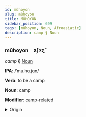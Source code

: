 ```yaml
---
id: mûhoyon
slug: mûhoyon
title: MÛHOYON
sidebar_position: 699
tags: [mûhoyon, Noun, Afroasiatic]
description: camp § Noun
---
```


### mûhoyon&emsp;<span kind="abugida">ƶʄɂɀ̃</span>

*camp* **§** [Noun](../../tags/Noun)

**IPA**: /ˈmu.hɑ.jɑn/

**Verb**: to be a camp

**Noun**: camp

**Modifier**: camp-related

<details>
    <summary>Origin</summary>
    Arabic مُخَيَّم muḵayyam /mu.xaj.jam/<br/>
    <em>Afroasiatic Language Family</em>
</details>